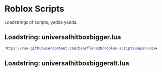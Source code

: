 # Roblox Scripts
Loadstrings of scripts, yadda yadda.
## Loadstring: universalhitboxbigger.lua
```lua
https://raw.githubusercontent.com/bearflare20/roblox-scripts/main/universalhitboxbigger.lua'))()
```
## Loadstring: universalhitboxbiggeralt.lua

